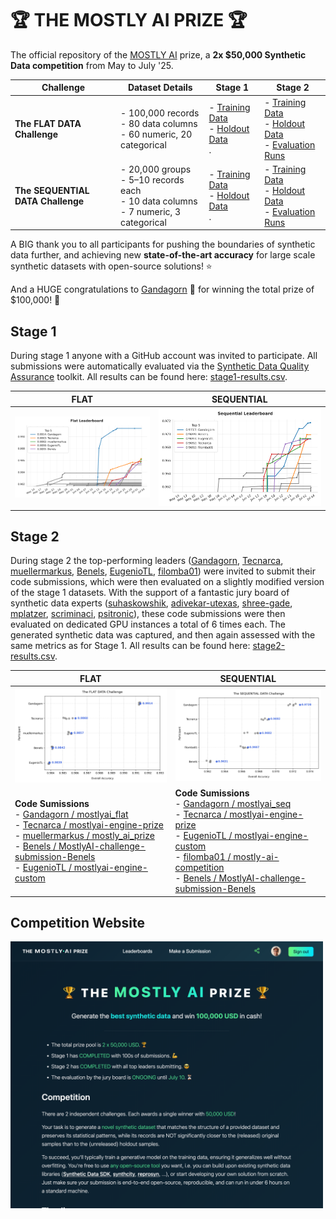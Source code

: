 # 🏆 THE MOSTLY AI PRIZE 🏆

The official repository of the [MOSTLY AI](https://mostly.ai/) prize, a **2x $50,000 Synthetic Data competition** from May to July '25.

| Challenge                   | Dataset Details                                                                                          | Stage 1                                                                                                   | Stage 2                                                                                                   |
|----------------------------|-----------------------------------------------------------------------------------------------------------|----------------------------------------------------------------------------------------------------------------|----------------------------------------------------------------------------------------------------------------|
| **The FLAT DATA Challenge** | - 100,000 records<br> - 80 data columns<br> - 60 numeric, 20 categorical                                        | - [Training Data](flat/stage1/flat-training.csv.gz)<br> - [Holdout Data](flat/stage1/flat-holdout.csv.gz)<br>.             | - [Training Data](flat/stage2/flat-training.csv.gz)<br> - [Holdout Data](flat/stage2/flat-holdout.csv.gz)<br> - [Evaluation Runs](flat/stage2/submissions/)  |
| **The SEQUENTIAL DATA Challenge** | - 20,000 groups<br> - 5–10 records each<br> - 10 data columns<br> - 7 numeric, 3 categorical                        | - [Training Data](sequential/stage1/sequential-training.csv.gz)<br> - [Holdout Data](sequential/stage1/sequential-holdout.csv.gz)<br>. | - [Training Data](sequential/stage2/sequential-training.csv.gz)<br> - [Holdout Data](sequential/stage2/sequential-holdout.csv.gz)<br> - [Evaluation Runs](sequential/stage2/submissions/)              |

A BIG thank you to all participants for pushing the boundaries of synthetic data further, and achieving new **state-of-the-art accuracy** for large scale synthetic datasets with open-source solutions! ⭐ 

And a HUGE congratulations to [Gandagorn](https://github.com/Gandagorn) 🥇 for winning the total prize of $100,000! 🎉

## Stage 1

During stage 1 anyone with a GitHub account was invited to participate. All submissions were automatically evaluated via the [Synthetic Data Quality Assurance](https://github.com/mostly-ai/mostlyai-qa) toolkit. All results can be found here: [stage1-results.csv](./stage1-results.csv).

| FLAT                   |  SEQUENTIAL    |
|------------------------|----------------|
| ![Stage 1 Flat Leaderboard](./stage1-flat.png) | ![Stage 1 Sequential Leaderboard](./stage1-sequential.png) |

## Stage 2

During stage 2 the top-performing leaders ([Gandagorn](https://github.com/Gandagorn), [Tecnarca](https://github.com/Tecnarca), [muellermarkus](https://github.com/muellermarkus), [Benels](https://github.com/Benels), [EugenioTL](https://github.com/EugenioTL), [filomba01](https://github.com/filomba01)) were invited to submit their code submissions, which were then evaluated on a slightly modified version of the stage 1 datasets. With the support of a fantastic jury board of synthetic data experts ([suhaskowshik](https://github.com/suhaskowshik), [adivekar-utexas](https://github.com/adivekar-utexas), [shree-gade](https://github.com/shree-gade), [mplatzer](https://github.com/mplatzer), [scriminaci](https://github.com/scriminaci), [psitronic](https://github.com/psitronic)), these code submissions were then evaluated on dedicated GPU instances a total of 6 times each. The generated synthetic data was captured, and then again assessed with the same metrics as for Stage 1. All results can be found here: [stage2-results.csv](./stage2-results.csv).

| FLAT                   |  SEQUENTIAL    |
|------------------------|----------------|
| ![Stage 2 Flat](./stage2-flat.png) | ![Stage 2 Sequential](./stage2-sequential.png) |
| **Code Sumissions**<br/>- [Gandagorn / mostlyai_flat](https://github.com/Gandagorn/mostlyai_flat)<br />- [Tecnarca / mostlyai-engine-prize](https://github.com/Tecnarca/mostlyai-engine-prize)<br />- [muellermarkus / mostly_ai_prize](https://github.com/muellermarkus/mostly_ai_prize)<br />- [Benels / MostlyAI-challenge-submission-Benels](https://github.com/Benels/MostlyAI-challenge-submission-Benels)<br />- [EugenioTL / mostlyai-engine-custom](https://github.com/EugenioTL/mostlyai-engine-custom) | **Code Sumissions**<br/>- [Gandagorn / mostlyai_seq](https://github.com/Gandagorn/mostlyai_seq)<br />- [Tecnarca / mostlyai-engine-prize](https://github.com/Tecnarca/mostlyai-engine-prize)<br />- [EugenioTL / mostlyai-engine-custom](https://github.com/EugenioTL/mostlyai-engine-custom)<br />- [filomba01 / mostly-ai-competition](https://github.com/filomba01/mostly-ai-competition)<br />- [Benels / MostlyAI-challenge-submission-Benels](https://github.com/Benels/MostlyAI-challenge-submission-Benels) |

## Competition Website

<img src="./website.png" alt="The MOSTLY AI Prize" width="500"/>
